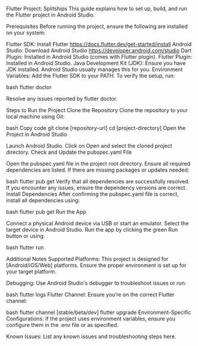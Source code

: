 Flutter Project: Splitships
This guide explains how to set up, build, and run the Flutter project in Android Studio.

Prerequisites
Before running the project, ensure the following are installed on your system:

Flutter SDK: Install Flutter   https://docs.flutter.dev/get-started/install
Android Studio: Download Android Studio https://developer.android.com/studio
Dart Plugin: Installed in Android Studio (comes with Flutter plugin).
Flutter Plugin: Installed in Android Studio.
Java Development Kit (JDK): Ensure you have JDK installed. Android Studio usually manages this for you.
Environment Variables:
Add the Flutter SDK to your PATH.
To verify the setup, run:

bash
flutter doctor

Resolve any issues reported by flutter doctor.

Steps to Run the Project
Clone the Repository
Clone the repository to your local machine using Git:

bash
Copy code
git clone [repository-url]
cd [project-directory]
Open the Project in Android Studio

Launch Android Studio.
Click on Open and select the cloned project directory.
Check and Update the pubspec.yaml File

Open the pubspec.yaml file in the project root directory.
Ensure all required dependencies are listed. If there are missing packages or updates needed:

bash
flutter pub get
Verify that all dependencies are successfully resolved. If you encounter any issues, ensure the dependency versions are correct.
Install Dependencies
After confirming the pubspec.yaml file is correct, install all dependencies using:

bash
flutter pub get
Run the App

Connect a physical Android device via USB or start an emulator.
Select the target device in Android Studio.
Run the app by clicking the green Run button or using:

bash
flutter run


Additional Notes
Supported Platforms:
This project is designed for [Android/iOS/Web] platforms. Ensure the proper environment is set up for your target platform.

Debugging:
Use Android Studio's debugger to troubleshoot issues or run:

bash
flutter logs
Flutter Channel:
Ensure you’re on the correct Flutter channel:

bash
flutter channel [stable/beta/dev]
flutter upgrade
Environment-Specific Configurations:
If the project uses environment variables, ensure you configure them in the .env file or as specified.

Known Issues:
List any known issues and troubleshooting steps here.
